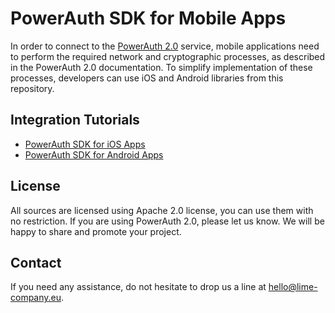 # PowerAuth SDK for Mobile Apps

In order to connect to the [PowerAuth 2.0](http://powerauth.com) service, mobile applications need to perform the required network and cryptographic processes, as described in the PowerAuth 2.0 documentation. To simplify implementation of these processes, developers can use iOS and Android libraries from this repository.

## Integration Tutorials

- [PowerAuth SDK for iOS Apps](https://github.com/lime-company/powerauth-mobile-sdk/wiki/PowerAuth-SDK-for-iOS)
- [PowerAuth SDK for Android Apps](https://github.com/lime-company/powerauth-mobile-sdk/wiki/PowerAuth-SDK-for-Android)

## License

All sources are licensed using Apache 2.0 license, you can use them with no restriction. If you are using PowerAuth 2.0, please let us know. We will be happy to share and promote your project.

## Contact

If you need any assistance, do not hesitate to drop us a line at hello@lime-company.eu.
